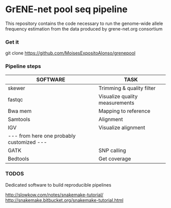 # GrENE-net pool seq pipeline

This repository contains the code necessary to run the genome-wide allele 
frequency estimation from the data produced by grene-net.org consortium

### Get it
git clone https://github.com/MoisesExpositoAlonso/grenepool


### Pipeline steps

| SOFTWARE | TASK |
| --- | --- |
| skewer | Trimming & quality filter |
| fastqc | Visualize quality measurements |
| Bwa mem | Mapping to reference |
| Samtools | Alignment |
| IGV |  Visualize alignment |
| --- from here one probably customized --- |
| GATK |  SNP calling |
| Bedtools |  Get coverage |


### TODOS
Dedicated software to build reproducible pipelines

http://slowkow.com/notes/snakemake-tutorial/
http://snakemake.bitbucket.org/snakemake-tutorial.html

